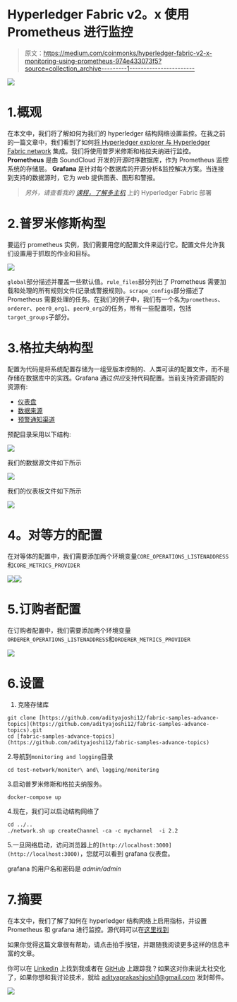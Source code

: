 # Hyperledger Fabric v2。x 使用 Prometheus 进行监控

> 原文：<https://medium.com/coinmonks/hyperledger-fabric-v2-x-monitoring-using-prometheus-974e433073f5?source=collection_archive---------1----------------------->

![](img/7c3f9eff3de8ae41879afe132da22ef0.png)

# 1.概观

在本文中，我们将了解如何为我们的 hyperledger 结构网络设置监控。在我之前的一篇文章中，我们看到了如何[将 Hyperledger explorer 与 Hyperledger Fabric network](/coinmonks/integrating-hyperledger-explorer-with-hyperledger-fabric-network-v2-2-9a70e4c5311) 集成。我们将使用普罗米修斯和格拉夫纳进行监控。 **Prometheus** 是由 SoundCloud 开发的开源时序数据库，作为 Prometheus 监控系统的存储层。 **Grafana** 是针对每个数据库的开源分析&监控解决方案。当连接到支持的数据源时，它为 web 提供图表、图形和警报。

> *另外，请查看我的* [*课程，了解多主机*](http://bit.ly/hlf-multihost-deployment) 上的 Hyperledger Fabric 部署

# 2.普罗米修斯构型

要运行 prometheus 实例，我们需要用您的配置文件来运行它。配置文件允许我们设置用于抓取的作业和目标。

![](img/27838f7f0902f26f19f9118cb2cb033c.png)

`global`部分描述并覆盖一些默认值。`rule_files`部分列出了 Prometheus 需要加载和处理的所有规则文件(记录或警报规则)。`scrape_configs`部分描述了 Prometheus 需要处理的任务。在我们的例子中，我们有一个名为`prometheus`、`orderer`、`peer0_org1`、`peer0_org2`的任务，带有一些配置项，包括`target_groups`子部分。

# 3.格拉夫纳构型

配置为代码是将系统配置存储为一组受版本控制的、人类可读的配置文件，而不是存储在数据库中的实践。Grafana 通过*供应*支持代码配置。当前支持资源调配的资源有:

*   [仪表盘](https://grafana.com/docs/grafana/latest/administration/provisioning/#dashboards)
*   [数据来源](https://grafana.com/docs/grafana/latest/administration/provisioning/#datasources)
*   [预警通知渠道](https://grafana.com/docs/grafana/latest/administration/provisioning/#alert-notification-channels)

预配目录采用以下结构:

![](img/2841b8763456652edc0c25a123ce69ec.png)

我们的数据源文件如下所示

![](img/7c0380f2966ed81f8d4efdd3bb934de7.png)

我们的仪表板文件如下所示

![](img/5322d232433886d02948659cda3f5913.png)

# **4。对等方的配置**

在对等体的配置中，我们需要添加两个环境变量`CORE_OPERATIONS_LISTENADDRESS`和`CORE_METRICS_PROVIDER`

![](img/e7f00f1dfd9847abb3da43db38260591.png)![](img/450fc805aa6dc3be70490d2c0cd778c3.png)

# 5.订购者配置

在订购者配置中，我们需要添加两个环境变量`ORDERER_OPERATIONS_LISTENADDRESS`和`ORDERER_METRICS_PROVIDER`

![](img/bc653679edf078c15cf7ee5da3f7f9b6.png)

# 6.设置

1.  克隆存储库

```
git clone [https://github.com/adityajoshi12/fabric-samples-advance-topics](https://github.com/adityajoshi12/fabric-samples-advance-topics).git
cd [fabric-samples-advance-topics](https://github.com/adityajoshi12/fabric-samples-advance-topics)
```

2.导航到`monitoring and logging`目录

```
cd test-network/moniter\ and\ logging/monitering
```

3.启动普罗米修斯和格拉夫纳服务。

```
docker-compose up
```

4.现在，我们可以启动结构网络了

```
cd ../..
./network.sh up createChannel -ca -c mychannel  -i 2.2
```

5.一旦网络启动，访问浏览器上的`[http://localhost:3000](http://localhost:3000)`，您就可以看到 grafana 仪表盘。

grafana 的用户名和密码是 *admin/admin*

# 7.摘要

在本文中，我们了解了如何在 hyperledger 结构网络上启用指标，并设置 Prometheus 和 grafana 进行监控。源代码可以在[这里找到](http://bit.ly/hlf-advance)

如果你觉得这篇文章很有帮助，请点击拍手按钮，并跟随我阅读更多这样的信息丰富的文章。

你可以在 [Linkedin](https://linkedin.com/in/adityajoshi12) 上找到我或者在 [GitHub](https://github.com/adityajoshi12) 上跟踪我？如果这对你来说太社交化了，如果你想和我讨论技术，就给 adityaprakashjoshi1@gmail.com 发封邮件。

![](img/f93d3d57affbd958de9662e627e3aeab.png)